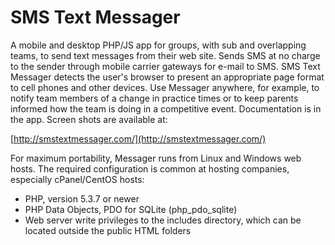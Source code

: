 # SMS Text Messager

A mobile and desktop PHP/JS app for groups, with sub and overlapping teams, to send text messages from their web site. Sends SMS at no charge to the sender through mobile carrier gateways for e-mail to SMS. SMS Text Messager detects the user's browser to present an appropriate page format to cell phones and other devices. Use Messager anywhere, for example, to notify team members of a change in practice times or to keep parents informed how the team is doing in a competitive event. Documentation is in the app. Screen shots are available at:

   [http://smstextmessager.com/](http://smstextmessager.com/)

For maximum portability, Messager runs from Linux and Windows web hosts. The required configuration is common at hosting companies, especially cPanel/CentOS hosts: 

* PHP, version 5.3.7 or newer
* PHP Data Objects, PDO for SQLite (php_pdo_sqlite)
* Web server write privileges to the includes directory, which can be located outside the public HTML folders
